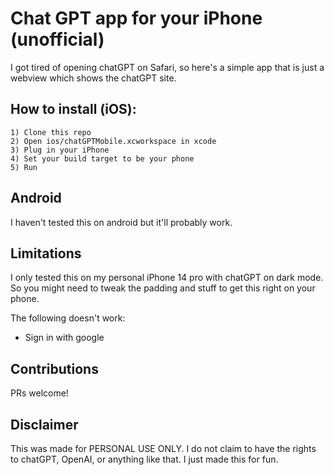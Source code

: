# Chat GPT app for your iPhone (unofficial)

I got tired of opening chatGPT on Safari, so here's a simple app that is just a webview which shows the chatGPT site. 

## How to install (iOS): 

```
1) Clone this repo
2) Open ios/chatGPTMobile.xcworkspace in xcode
3) Plug in your iPhone
4) Set your build target to be your phone
5) Run
```

## Android
I haven't tested this on android but it'll probably work. 

## Limitations

I only tested this on my personal iPhone 14 pro with chatGPT on dark mode. So you might need to tweak the padding and stuff to get this right on your phone.

The following doesn't work: 
- Sign in with google

## Contributions

PRs welcome!

## Disclaimer

This was made for PERSONAL USE ONLY. I do not claim to have the rights to chatGPT, OpenAI, or anything like that. I just made this for fun.